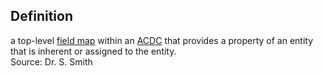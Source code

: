 ## Definition
a top-level [field map](field-map) within an [ACDC](ACDC) that provides a property of an entity that is inherent or assigned to the entity.  
Source: Dr. S. Smith